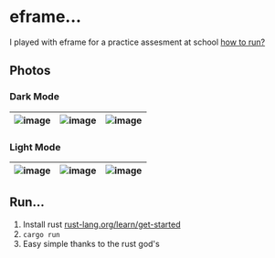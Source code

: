 # eframe...
I played with eframe for a practice assesment at school [how to run?](#run)

## Photos

### Dark Mode

| ![image](https://github.com/user-attachments/assets/cf907f77-65c7-443f-84b4-48c0ec2c5864) | ![image](https://github.com/user-attachments/assets/3db14bbe-e632-466f-85a4-96fae41aa5c9) | ![image](https://github.com/user-attachments/assets/310d4acd-9f6e-4631-9acf-ecf602ccc066) |
| - | - |- |

### Light Mode

| ![image](https://github.com/user-attachments/assets/acd3251a-d922-478f-82a4-d6fcb4e93ae6) | ![image](https://github.com/user-attachments/assets/d6e76028-e491-46bb-9801-7071b56cc313) | ![image](https://github.com/user-attachments/assets/779afc5a-d03f-4e16-a47a-6d8a74d6a50e) |
| - | -| - |


## Run...

1. Install rust [rust-lang.org/learn/get-started](https://www.rust-lang.org/learn/get-started)
2. `cargo run`
3. Easy simple thanks to the rust god's
